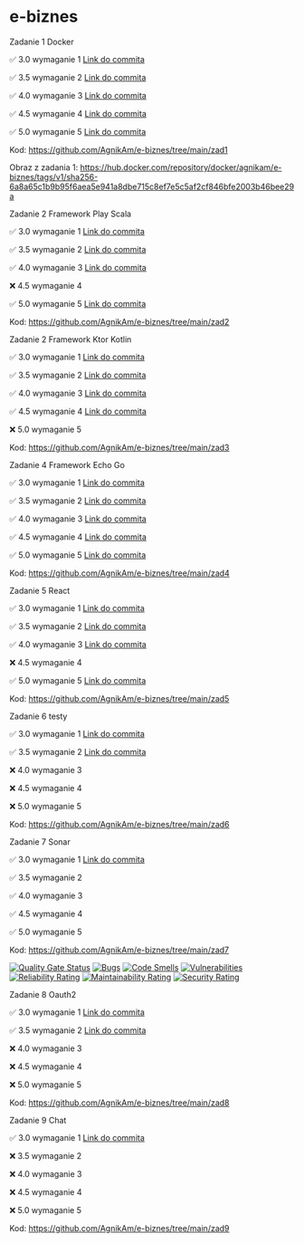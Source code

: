# e-biznes

Zadanie 1 Docker

✅ 3.0 wymaganie 1 [Link do commita](https://github.com/AgnikAm/e-biznes/commit/587b03d7f41f06f682459701b5d9a4fd7f52b257)

✅ 3.5 wymaganie 2 [Link do commita](https://github.com/AgnikAm/e-biznes/commit/587b03d7f41f06f682459701b5d9a4fd7f52b257)

✅ 4.0 wymaganie 3 [Link do commita](https://github.com/AgnikAm/e-biznes/commit/587b03d7f41f06f682459701b5d9a4fd7f52b257)

✅ 4.5 wymaganie 4 [Link do commita](https://github.com/AgnikAm/e-biznes/commit/587b03d7f41f06f682459701b5d9a4fd7f52b257)

✅ 5.0 wymaganie 5 [Link do commita](https://github.com/AgnikAm/e-biznes/commit/587b03d7f41f06f682459701b5d9a4fd7f52b257)

Kod: https://github.com/AgnikAm/e-biznes/tree/main/zad1

Obraz z zadania 1: https://hub.docker.com/repository/docker/agnikam/e-biznes/tags/v1/sha256-6a8a65c1b9b95f6aea5e941a8dbe715c8ef7e5c5af2cf846bfe2003b46bee29a

Zadanie 2 Framework Play Scala

✅ 3.0 wymaganie 1 [Link do commita](https://github.com/AgnikAm/e-biznes/commit/e8776f25bb3308df86722da0b8662fb3f4faf6a1)

✅ 3.5 wymaganie 2 [Link do commita](https://github.com/AgnikAm/e-biznes/commit/5b67956bbd9acfcfc93acf7169564a0d69b776a4)

✅ 4.0 wymaganie 3 [Link do commita](https://github.com/AgnikAm/e-biznes/commit/2537b5bd4c938652adafb2712393609239b9b02c)

❌ 4.5 wymaganie 4

✅ 5.0 wymaganie 5 [Link do commita](https://github.com/AgnikAm/e-biznes/commit/250f380e1f20244ebc66a64f6013e31cc847f93f)

Kod: https://github.com/AgnikAm/e-biznes/tree/main/zad2

Zadanie 2 Framework Ktor Kotlin

✅ 3.0 wymaganie 1 [Link do commita](https://github.com/AgnikAm/e-biznes/commit/062c71c574ee4fdae264d44fc563b7f7d43ded51)

✅ 3.5 wymaganie 2 [Link do commita](https://github.com/AgnikAm/e-biznes/commit/062c71c574ee4fdae264d44fc563b7f7d43ded51)

✅ 4.0 wymaganie 3 [Link do commita](https://github.com/AgnikAm/e-biznes/commit/d61063086a9d1fa89a6c4d534f97abc2ecfec015)

✅ 4.5 wymaganie 4 [Link do commita](https://github.com/AgnikAm/e-biznes/commit/ead8e283a2266fd2927908550e097140f1934c2c)

❌ 5.0 wymaganie 5

Kod: https://github.com/AgnikAm/e-biznes/tree/main/zad3

Zadanie 4 Framework Echo Go

✅ 3.0 wymaganie 1 [Link do commita](https://github.com/AgnikAm/e-biznes/commit/4d46b97189b0248995adce8d885d818ac4a32778)

✅ 3.5 wymaganie 2 [Link do commita](https://github.com/AgnikAm/e-biznes/commit/4d46b97189b0248995adce8d885d818ac4a32778)

✅ 4.0 wymaganie 3 [Link do commita](https://github.com/AgnikAm/e-biznes/commit/cdfcfd0408a9572eab417d01fce810a056c13ba3)

✅ 4.5 wymaganie 4 [Link do commita](https://github.com/AgnikAm/e-biznes/commit/841bc356340b23951dec4f227a142545a2b3b310)

✅ 5.0 wymaganie 5 [Link do commita](https://github.com/AgnikAm/e-biznes/commit/7ddfbe2e7737fd01f5e2418150c647d4b4cc8b00)

Kod: https://github.com/AgnikAm/e-biznes/tree/main/zad4

Zadanie 5 React

✅ 3.0 wymaganie 1 [Link do commita](https://github.com/AgnikAm/e-biznes/commit/9077f84520e934f0a796adc04d099b7ce2a2495f)

✅ 3.5 wymaganie 2 [Link do commita](https://github.com/AgnikAm/e-biznes/commit/bb009664bd5bd0af06c30d286eb7a1ec558b18bb)

✅ 4.0 wymaganie 3 [Link do commita](https://github.com/AgnikAm/e-biznes/commit/bb009664bd5bd0af06c30d286eb7a1ec558b18bb)

❌ 4.5 wymaganie 4

✅ 5.0 wymaganie 5 [Link do commita](https://github.com/AgnikAm/e-biznes/commit/7a4de44b83dffa804cf897bd56e215cce22ef475)

Kod: https://github.com/AgnikAm/e-biznes/tree/main/zad5

Zadanie 6 testy

✅ 3.0 wymaganie 1 [Link do commita](https://github.com/AgnikAm/e-biznes/commit/eafafebe3d2140b83aeafbeabe3a882a7555e6d5)

✅ 3.5 wymaganie 2 [Link do commita](https://github.com/AgnikAm/e-biznes/commit/eafafebe3d2140b83aeafbeabe3a882a7555e6d5)

❌ 4.0 wymaganie 3

❌ 4.5 wymaganie 4

❌ 5.0 wymaganie 5

Kod: https://github.com/AgnikAm/e-biznes/tree/main/zad6

Zadanie 7 Sonar

✅ 3.0 wymaganie 1 [Link do commita](https://github.com/AgnikAm/e-biznes/commit/6dbd100f74a9977a6e89ae3d49e0750e26130ba4)

✅ 3.5 wymaganie 2

✅ 4.0 wymaganie 3

✅ 4.5 wymaganie 4

✅ 5.0 wymaganie 5

Kod: https://github.com/AgnikAm/e-biznes/tree/main/zad7

[![Quality Gate Status](https://sonarcloud.io/api/project_badges/measure?project=AgnikAm_e-biznes&metric=alert_status)](https://sonarcloud.io/summary/new_code?id=AgnikAm_e-biznes)
[![Bugs](https://sonarcloud.io/api/project_badges/measure?project=AgnikAm_e-biznes&metric=bugs)](https://sonarcloud.io/summary/new_code?id=AgnikAm_e-biznes)
[![Code Smells](https://sonarcloud.io/api/project_badges/measure?project=AgnikAm_e-biznes&metric=code_smells)](https://sonarcloud.io/summary/new_code?id=AgnikAm_e-biznes)
[![Vulnerabilities](https://sonarcloud.io/api/project_badges/measure?project=AgnikAm_e-biznes&metric=vulnerabilities)](https://sonarcloud.io/summary/new_code?id=AgnikAm_e-biznes)
[![Reliability Rating](https://sonarcloud.io/api/project_badges/measure?project=AgnikAm_e-biznes&metric=reliability_rating)](https://sonarcloud.io/summary/new_code?id=AgnikAm_e-biznes)
[![Maintainability Rating](https://sonarcloud.io/api/project_badges/measure?project=AgnikAm_e-biznes&metric=sqale_rating)](https://sonarcloud.io/summary/new_code?id=AgnikAm_e-biznes)
[![Security Rating](https://sonarcloud.io/api/project_badges/measure?project=AgnikAm_e-biznes&metric=security_rating)](https://sonarcloud.io/summary/new_code?id=AgnikAm_e-biznes)

Zadanie 8 Oauth2

✅ 3.0 wymaganie 1 [Link do commita](https://github.com/AgnikAm/e-biznes/commit/09c951a9dbb08a3f3469eaab72f30f630a4b3ee8)

✅ 3.5 wymaganie 2 [Link do commita](https://github.com/AgnikAm/e-biznes/commit/09c951a9dbb08a3f3469eaab72f30f630a4b3ee8)

❌ 4.0 wymaganie 3

❌ 4.5 wymaganie 4

❌ 5.0 wymaganie 5

Kod: https://github.com/AgnikAm/e-biznes/tree/main/zad8

Zadanie 9 Chat

✅ 3.0 wymaganie 1 [Link do commita](https://github.com/AgnikAm/e-biznes/commit/b4301ffb78e9ff41d98383bf8ae6fd2da7be3de6)

❌ 3.5 wymaganie 2

❌ 4.0 wymaganie 3

❌ 4.5 wymaganie 4

❌ 5.0 wymaganie 5

Kod: https://github.com/AgnikAm/e-biznes/tree/main/zad9
